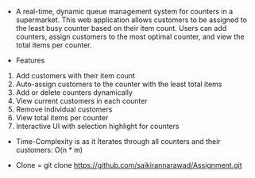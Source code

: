 * A real-time, dynamic queue management system for counters in a supermarket. This web application allows customers to be assigned to the least busy counter based on their item count. Users can add counters, assign customers to the most optimal counter, and view the total items per counter.

* Features
1) Add customers with their item count
2) Auto-assign customers to the counter with the least total items
3) Add or delete counters dynamically
4) View current customers in each counter
5) Remove individual customers
6) View total items per counter
7) Interactive UI with selection highlight for counters

* Time-Complexity is as it Iterates through all counters and their customers: O(n * m)

* Clone = git clone https://github.com/saikirannarawad/Assignment.git

